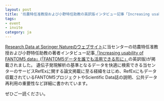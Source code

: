 ```yaml
---
layout: post
title: '坊農特任准教授および小野特任助教の英訳版インタビュー記事「Increasing usability of FANTOM5 data」公開のお知らせ'
tags:
- event
- invite
category: ja
---
```


[Research Data at Springer Natureのウェブサイト](https://www.natureasia.com/ja-jp/scientificdata/)に当センターの坊農特任准教授および小野特任助教の著者インタビュー記事[「Increasing usability of FANTOM5 data」](https://researchdata.springernature.com/users/83331-yoshiko-fujikawa/posts/29947-increasing-the-usability-of-fantom5-data)([「FANTOM5データを誰でも活用できる形に」](https://www.natureasia.com/ja-jp/scientificdata/papers-from-japan/fantom5)の英訳版)が掲載されました。
遺伝子発現解析の基準となるデータを快適に検索できる当センターのサービスRefExに関する論文掲載に至る経緯をはじめ、RefExにもデータ収載されているFANTOM5プロジェクトやScientific Data誌の説明、公共データ再利用の重要性など詳細に書かれています。

ぜひご一読ください。